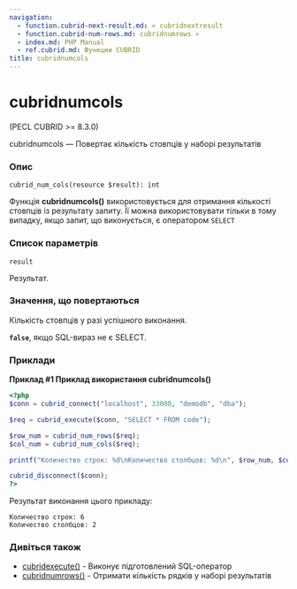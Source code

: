 ```yaml
---
navigation:
  - function.cubrid-next-result.md: « cubridnextresult
  - function.cubrid-num-rows.md: cubridnumrows »
  - index.md: PHP Manual
  - ref.cubrid.md: Функции CUBRID
title: cubridnumcols
---
```

# cubridnumcols

(PECL CUBRID >= 8.3.0)

cubridnumcols — Повертає кількість стовпців у наборі результатів

### Опис

```methodsynopsis
cubrid_num_cols(resource $result): int
```

Функція **cubridnumcols()** використовується для отримання кількості стовпців із результату запиту. Її можна використовувати тільки в тому випадку, якщо запит, що виконується, є оператором `SELECT`

### Список параметрів

`result`

Результат.

### Значення, що повертаються

Кількість стовпців у разі успішного виконання.

**`false`**, якщо SQL-вираз не є SELECT.

### Приклади

**Приклад #1 Приклад використання **cubridnumcols()****

```php
<?php
$conn = cubrid_connect("localhost", 33000, "demodb", "dba");

$req = cubrid_execute($conn, "SELECT * FROM code");

$row_num = cubrid_num_rows($req);
$col_num = cubrid_num_cols($req);

printf("Количество строк: %d\nКоличество столбцов: %d\n", $row_num, $col_num);

cubrid_disconnect($conn);
?>
```

Результат виконання цього прикладу:

```
Количество строк: 6
Количество столбцов: 2
```

### Дивіться також

-   [cubridexecute()](function.cubrid-execute.md) - Виконує підготовлений SQL-оператор
-   [cubridnumrows()](function.cubrid-num-rows.md) - Отримати кількість рядків у наборі результатів
